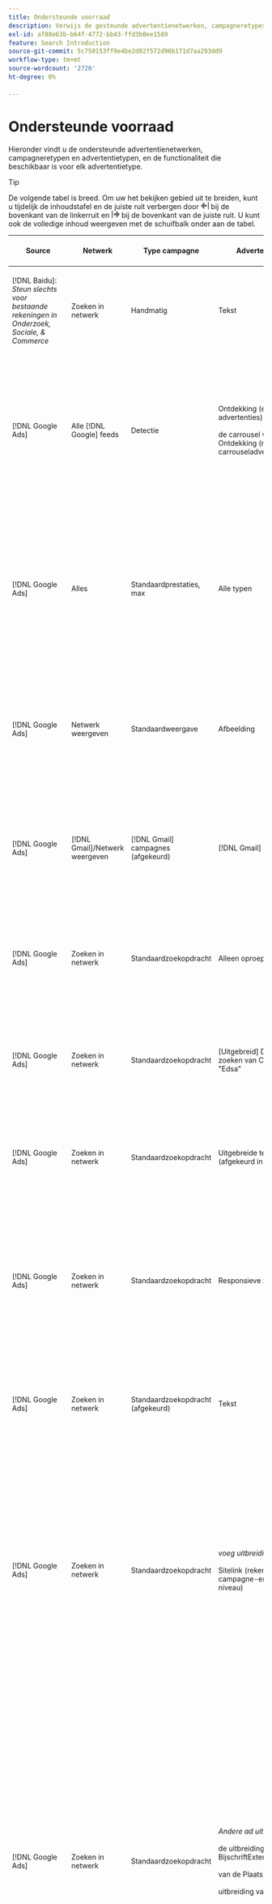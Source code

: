 ```yaml
---
title: Ondersteunde voorraad
description: Verwijs de gesteunde advertentienetwerken, campagneretypes, en advertentietypes.
exl-id: af88e63b-b64f-4772-bb43-ffd3b0ee1589
feature: Search Introduction
source-git-commit: 5c750153ff9e4be2d02f572d96b171d7aa293dd9
workflow-type: tm+mt
source-wordcount: '2720'
ht-degree: 0%

---
```


# Ondersteunde voorraad

Hieronder vindt u de ondersteunde advertentienetwerken, campagneretypen en advertentietypen, en de functionaliteit die beschikbaar is voor elk advertentietype.

>[!TIP]
>
>De volgende tabel is breed. Om uw het bekijken gebied uit te breiden, kunt u tijdelijk de inhoudstafel en de juiste ruit verbergen door ![ linkerruit van de Verbergen ](/help/dsp/assets/hide-left-pane.png " te klikken verberg verlaten ruit ") bij de bovenkant van de linkerruit en ![Rechtervenster verbergen](/help/dsp/assets/hide-right-pane.png "Rechtervenster verbergen") bij de bovenkant van de juiste ruit. U kunt ook de volledige inhoud weergeven met de schuifbalk onder aan de tabel.

| Source | Netwerk | Type campagne | Advertentietype | Synchroniseren en weergeven | Maken/bewerken | Track[^1 ] | Optimaliseren | Rapport [^2 ] | Adobe Analytics-ondersteuning [^3 ] |
|----|----|----|----|----|----|----|----|----|----|
| [!DNL Baidu]: *Steun slechts voor bestaande rekeningen in Onderzoek, Sociale, &amp; Commerce* | Zoeken in netwerk | Handmatig | Tekst | Automatisch via API | Het gebruiken van [ meningen van het campagnebeheer ](/help/search-social-commerce/campaign-management/campaigns/campaign-management-options.md) en [ bulksheets ](/help/search-social-commerce/campaign-management/bulksheets/bulksheet-about.md) | Ja | Campagnes met alleen de strategie voor handmatig bieden via CPC | Gegevens op advertentieniveau | Analysegegevens aan Onderzoek, Sociale, &amp; Commerce <br><br> Adlevel gegevens van Onderzoek, Sociale, &amp; Commerce aan Analytics |
| [!DNL Google Ads] | Alle [!DNL Google] feeds | Detectie | Ontdekking (enig-beeld advertenties) <br><br> de carrousel van de Ontdekking (multi-beeld carrouseladvertenties) | Automatisch via API | — | Ja | In hybride portefeuilles slechts <br><br> worden de biedingen en de doelstellingen van de biedingsstrategie geplaatst op het campagnereniveau, samen met campagnebegrotingen, zoals toepasselijk voor het optimalisatietype. | Gegevens op advertentieniveau | Ad-vlakke gegevens aan Onderzoek, Sociale, &amp; Commerce [ die de bijgewerkte identiteitskaart van AMO volgen code ](/help/integrations/analytics/ids.md#amo-id-formats)[^4 ]<br><br> Advertentieniveau gegevens van Onderzoek, Sociale, &amp; Commerce aan Analyses gebruiken |
| [!DNL Google Ads] | Alles | Standaardprestaties, max | Alle typen | Automatisch via API | Creeer/geef campagne uit en upload en activa binnen campagnemontages in [!UICONTROL Campaigns] > [!UICONTROL Campaigns]<br><br> slechts vereiste montages zijn beschikbaar. Meld u aan bij de redacteur [!DNL [!DNL Google Ads] Advertenties] voor optionele instellingen en groepen met lijsten. | Ja | In hybride portefeuilles slechts {worden de 0} doelstellingen van de Bodemstrategie geplaatst op het campageniveau, samen met campagnebegrotingen.<br><br> | Campagne-vlakke gegevens <br><br> Gegevens voor lijstgroepen zijn niet beschikbaar, en het ad netwerk verstrekt geen gegevens op ad-niveau. | Analysegegevens aan Onderzoek, Sociale, &amp; Commerce <br><br> Campagne-vlakke gegevens van Onderzoek, Sociale, &amp; Commerce aan Analytics. Vereist de bijgewerkte [ het volgen code van identiteitskaart van AMO ](/help/integrations/analytics/ids.md#amo-id-formats). |
| [!DNL Google Ads] | Netwerk weergeven | Standaardweergave | Afbeelding | Automatisch via API | Bewerk URL en status slechts gebruikend [ bulksbladen ](/help/search-social-commerce/campaign-management/bulksheets/bulksheet-about.md) | Ja, wanneer u handmatig klikt op trackingtags om sjablonen te volgen binnen het advertentienetwerk | — | Gegevens op advertentieniveau, maar geen doorkijkgegevens | Analysegegevens aan Onderzoek, Sociale, &amp; Commerce <br><br> Advertentieniveau gegevens van Onderzoek, Sociale, &amp; Commerce aan Analytics, maar geen mening-door gegevens |
| [!DNL Google Ads] | [!DNL Gmail]/Netwerk weergeven | [!DNL Gmail] campagnes (afgekeurd) | [!DNL Gmail] | — | — | — | — | Alleen verouderde gegevens op campagnereniveau | De gegevens van de Analyse van de erfenis aan Onderzoek, Sociale, &amp; Commerce <br><br> Verouderde campagne-vlakke gegevens van Onderzoek, Sociale, &amp; Commerce aan Analyses |
| [!DNL Google Ads] | Zoeken in netwerk | Standaardzoekopdracht | Alleen oproep | Automatisch via API | Het gebruiken van [ meningen van het campagnebeheer ](/help/search-social-commerce/campaign-management/campaigns/campaign-management-options.md) | Ja, met het achtervoegsel van de landingspagina op accountniveau en de sjabloon voor bijhouden of door deze handmatig toe te voegen op advertentieniveau in [!DNL [!DNL Google Ads] Adds] Manager | — | Voeg slechts groep-vlakke beelden en klik van het advertentienetwerk toe; geen opbrengst | — |
| [!DNL Google Ads] | Zoeken in netwerk | Standaardzoekopdracht | \[Uitgebreid\] Dynamisch zoeken van Creatief type &quot;Edsa&quot; | Automatisch via API | Het gebruiken van [ meningen van het campagnebeheer ](/help/search-social-commerce/campaign-management/campaigns/campaign-management-options.md) en [ bulksheets ](/help/search-social-commerce/campaign-management/bulksheets/bulksheet-about.md) | Ja | Ja <br><br> voor ad groepen wanneer de campagne een websitedomein specificeert; anders, voor dynamische onderzoeksdoelstellingen. | Campagne- en ad groep-vlakke gegevens <br><br> het ad netwerk verstrekt geen gegevens op ad-niveau. | Analysegegevens aan Onderzoek, Sociale, &amp; Commerce <br><br> Campagne- en ad groep-vlakke gegevens van Onderzoek, Sociale, &amp; Commerce aan Analytics |
| [!DNL Google Ads] | Zoeken in netwerk | Standaardzoekopdracht | Uitgebreide tekst (afgekeurd in juni 2022) | Automatisch via API | De schrapping slechts gebruikend [ meningen van het campagnebeheer ](/help/search-social-commerce/campaign-management/campaigns/campaign-management-options.md), [ bulksbladen ](/help/search-social-commerce/campaign-management/bulksheets/bulksheet-about.md), en [ de voer van het inventarisbeheer ](/help/search-social-commerce/campaign-management/inventory-feeds/inventory-feeds-about.md) | Ja | — | Gegevens op advertentieniveau | Analysegegevens aan Onderzoek, Sociale, &amp; Commerce <br><br> Adlevel gegevens van Onderzoek, Sociale, &amp; Commerce aan Analytics |
| [!DNL Google Ads] | Zoeken in netwerk | Standaardzoekopdracht | Responsieve zoekopdracht | Automatisch via API | Het gebruiken van [ meningen van het campagnebeheer ](/help/search-social-commerce/campaign-management/campaigns/campaign-management-options.md), [ bulksheets ](/help/search-social-commerce/campaign-management/bulksheets/bulksheet-about.md), en [ voer van het inventarisbeheer ](/help/search-social-commerce/campaign-management/inventory-feeds/inventory-feeds-about.md) | Ja | Ja | Ad-vlakke gegevens voor alle beschikbare en elementen <br><br><b> Nota:</b> [!DNL [!DNL Google Ads] Adds] verstrekt geen gegevens buiten zijn inheemse redacteurs over de tekstcombinaties die als advertenties werden getoond. Voor meer informatie over het melden voor elke tekstcombinatie, zie de [[!DNL [!DNL Google Ads]  Advertentie ](https://support.google.com/google-ads/answer/7684791). | Analysegegevens aan Onderzoek, Sociale, &amp; Commerce <br><br> Adlevel gegevens van Onderzoek, Sociale, &amp; Commerce aan Analytics |
| [!DNL Google Ads] | Zoeken in netwerk | Standaardzoekopdracht (afgekeurd) | Tekst | Automatisch via API | De veranderingen van de status in bestaande advertenties slechts gebruikend [ bulksbladen ](/help/search-social-commerce/campaign-management/bulksheets/bulksheet-about.md) | Ja | Ja | Gegevens op advertentieniveau | Analysegegevens aan Onderzoek, Sociale, &amp; Commerce <br><br> Adlevel gegevens van Onderzoek, Sociale, &amp; Commerce aan Analytics |
| [!DNL Google Ads] | Zoeken in netwerk | Standaardzoekopdracht | <i> voeg uitbreiding toe:</i><br><br> Sitelink (rekening, campagne-en ad groep-niveau) | Automatisch via API | Het gebruiken van [ meningen van het campagnebeheer ](/help/search-social-commerce/campaign-management/campaigns/campaign-management-options.md) en [ bulksheets ](/help/search-social-commerce/campaign-management/bulksheets/bulksheet-about.md) | —<br><br> Sitelinks hebben een &quot;Volgend Malplaatje&quot;gebied, maar Onderzoek, Sociale, &amp; kaarten van Commerce klikken en resulterende omzettingen in het bijbehorende sleutelwoord, niet aan individuele sitelink. | — Zoeken, Sociaal en Commerce optimaliseren niet naar de sitelink. In plaats daarvan wordt het trefwoord geoptimaliseerd dat is gekoppeld aan de advertentie waarin de sitelink is opgenomen. | —<br><br> Gegevens voor het bijbehorende sleutelwoord is beschikbaar. In [!DNL Google Ads] kunt u prestatiegegevens op sitelink-niveau bekijken op het tabblad [!DNL Campaigns] tab > [!DNL Ad Extensions] .<br><br> om te zien welke individuele omzettingen uit een klik op een sitelink resulteerden, produceren het Rapport van de a [ Transactie ](/help/search-social-commerce/reports/management/basic-advanced/transaction-report.md). De [!UICONTROL Link Type] kolomwaarde voor een sitelink is <code> sl:&lt;Sitelink text></code>, zoals sl:Zie Huidige voorstellen. | Gegevens voor het gekoppelde trefwoord alleen van Zoeken, Sociaal en Commerce naar Analyse |
| [!DNL Google Ads] | Zoeken in netwerk | Standaardzoekopdracht | <i> Andere ad uitbreidingen:</i><br><br> de uitbreiding van de BijschriftExtensie <br><br> van de Plaats <br><br> uitbreiding van de Telefoon | Automatisch via API | Beheer callout en telefoonuitbreidingen gebruikend [ de meningen van het campagnebeheer ](/help/search-social-commerce/campaign-management/campaigns/campaign-management-options.md).<br><br> de uitbreidingen van de Plaats zijn niet beschikbaar; uw bestaande verenigingen van de plaatsuitbreiding worden gesynchroniseerd maar kunnen slechts worden geschrapt. | —<br><br> Sitelinks hebben een &quot;Volgend Malplaatje&quot;gebied, maar Onderzoek, Sociale, &amp; kaarten van Commerce klikken en resulterende omzettingen in het bijbehorende sleutelwoord, niet aan individuele sitelink.<br><br> de andere types van advertentie hebben geen URL te volgen, en Onderzoek, Sociale, &amp; Commerce kan omzettingsgegevens niet in kaart brengen aan hen. | — | —<br><br>[!DNL Google Ads] wijst de klikken op een advertentie-uitbreiding aan het sleutelwoord in kaart verbonden aan de advertentie waarin de uitbreiding inbegrepen is.<br><br> Geen kosten of klik gegevens op het uitbreidingsniveau is beschikbaar in Onderzoek, Sociale, &amp; Commerce. In [!DNL Google Ads] ziet u de kosten en klikt u op gegevens op het extensieniveau op het tabblad [!DNL Campaigns] tab > [!DNL Ad Extensions] .<br><br> om te zien welke individuele omzettingen uit een klik op een Sitelink resulteerden, produceren het Rapport van de a [ Transactie ](/help/search-social-commerce/reports/management/basic-advanced/transaction-report.md). De [!UICONTROL Link Type] kolom voor een sitelink is <code> sl:&lt;Sitelink text></code>, zoals sl:Zie Huidige voorstellen. | Gegevens voor het gekoppelde trefwoord alleen van Zoeken, Sociaal en Commerce naar Analyse |
| [!DNL Google Ads] | Winkelnetwerk | Standaard winkelen | Product shopping (Creative Type &quot;Product&quot;) | Automatisch via API | De advertentie-kopie wordt automatisch gegenereerd voor productgroepen in de advertentiegroep. Bewerk en status slechts gebruikend [ bulksbladen ](/help/search-social-commerce/campaign-management/bulksheets/bulksheet-about.md) en [ de voer van het inventarisbeheer ](/help/search-social-commerce/campaign-management/inventory-feeds/inventory-feeds-about.md)<br><br> u de oudercampagnes, en groepen, en productgroepen tot stand brengen, en hun status slechts uitgeven, gebruikend [ meningen van het campagnebeheer ](/help/search-social-commerce/campaign-management/campaigns/campaign-management-options.md), [ bulksbladen ](/help/search-social-commerce/campaign-management/bulksheets/bulksheet-about.md) en [ de voer van het inventarisbeheer ](/help/search-social-commerce/campaign-management/inventory-feeds/inventory-feeds-about.md). | Ja, wanneer u handmatig klikt op trackingtags om sjablonen te volgen binnen het advertentienetwerk | Ja | Gegevens op campagne-, ad-group- en productgroepniveau [!DNL Google Ads] bieden geen prestaties op ad-niveau voor winkelcampagnes. | Analysegegevens aan Onderzoek, Sociale, &amp; Commerce <br><br> Campagne, en groep-groep, en productgroep-vlakke gegevens van Onderzoek, Sociale, &amp; Commerce aan Analytics |
| [!DNL Google Ads] | [!DNL YouTube] | Video | Video | Vereist [ opt binnen ](/help/search-social-commerce/tools/sync-inventory.md); via API <br><br> Basis en details slechts, zonder duimnagels | — | Ja, wanneer u handmatig klikt op trackingtags om sjablonen te volgen binnen het advertentienetwerk | Campagnes met de [!UICONTROL Maximize Conversions] biedingsstrategie in hybride portefeuilles slechts <br><br> de hybride portefeuille moet slechts [!DNL YouTube] campagnes omvatten. | Campagne- en ad groep-vlakke gegevens <br><br> het ad netwerk verstrekt geen gegevens op ad-niveau. | Analysegegevens aan Onderzoek, Sociale, &amp; Commerce <br><br> Campagne- en ad groep-vlakke gegevens van Onderzoek, Sociale, &amp; Commerce aan Analytics |
| [!DNL Microsoft Advertising] | Alles | Standaardprestaties, max | Alle typen | Automatisch via API | Maak/bewerk campagnes in [!UICONTROL Campaigns] > [!UICONTROL Campaigns] . | Ja | In hybride portefeuilles slechts {worden de 0} doelstellingen van de Bodemstrategie geplaatst op het campageniveau, samen met campagnebegrotingen.<br><br> | Campagne-vlakke gegevens <br><br> het advertentienetwerk verstrekt geen ad-vlakke gegevens. | — |
| [!DNL Microsoft Advertising] | Poortnetwerk | De types van Campagne van het publiek:<br><br>&quot;[!UICONTROL Audience (image)]&quot; en &quot;[!UICONTROL Audience] (voer)&quot;) | Het responsieve <br><br> omvat beeld-gebaseerde advertenties en product op voer-gebaseerde advertenties voor het publieksnetwerk slechts | Automatisch via API | Het gebruiken van [ meningen van het campagnebeheer ](/help/search-social-commerce/campaign-management/campaigns/campaign-management-options.md) en [ bulksheets ](/help/search-social-commerce/campaign-management/bulksheets/bulksheet-about.md) | Ja | Verbeterde CPC-campagnes; campagnes met de biedstrategie van [!UICONTROL Maximize Conversions] in hybride portfolio&#39;s | Gegevens op advertentieniveau | Analysegegevens aan Onderzoek, Sociale, &amp; Commerce <br><br> Adlevel gegevens van Onderzoek, Sociale, &amp; Commerce aan Analytics |
| [!DNL Microsoft Advertising] | Poortnetwerk | [!UICONTROL Audience Video] | Responsief | Automatisch via API | U kunt oudercampagnes en ad groepen tot stand brengen gebruikend [ meningen van het campagnebeheer ](/help/search-social-commerce/campaign-management/campaigns/campaign-management-options.md). | Ja | Ja voor verbeterde (eCPC) campagnes CPC <br><br> niet beschikbaar voor campagnes CPM | Gegevens op advertentieniveau | Analysegegevens aan Onderzoek, Sociale, &amp; Commerce <br><br> Adlevel gegevens van Onderzoek, Sociale, &amp; Commerce aan Analytics |
| [!DNL Microsoft Advertising] | Poortnetwerk | [!UICONTROL Audience CTV Video] | Responsief | Automatisch via API | U kunt oudercampagnes en ad groepen tot stand brengen gebruikend [ meningen van het campagnebeheer ](/help/search-social-commerce/campaign-management/campaigns/campaign-management-options.md). | Ja | Ja voor verbeterde (eCPC) campagnes CPC <br><br> niet beschikbaar voor campagnes CPM | Gegevens op advertentieniveau | Analysegegevens aan Onderzoek, Sociale, &amp; Commerce <br><br> Adlevel gegevens van Onderzoek, Sociale, &amp; Commerce aan Analytics |
| [!DNL Microsoft Advertising] | Poortnetwerk | Zoeken | Uitgebreide tekstadvertenties met &quot;[!DNL Prefer Audience Ad Format]&quot; geselecteerd | Automatisch via API | Het gebruiken van [ meningen van het campagnebeheer ](/help/search-social-commerce/campaign-management/campaigns/campaign-management-options.md)<br><br> Geen steun voor beeld en uitbreidingen | Ja | Ja | Gegevens op advertentieniveau | Analysegegevens aan Onderzoek, Sociale, &amp; Commerce <br><br> Adlevel gegevens van Onderzoek, Sociale, &amp; Commerce aan Analytics |
| [!DNL Microsoft Advertising] | Publiek- en zoeknetwerken | Het winkelen campagnes voor merken:<br><br> Merk die: gebruikt de biedingsstrategie [!UICONTROL Manual CPC]<br><br> de promoties van het Merk: gebruikt de biedingsstrategie [!UICONTROL Cost per Sale] | Product | Automatisch via API | U kunt de oudercampagne, de groep, en de productgroepen tot stand brengen gebruikend [ meningen van het campagnebeheer ](/help/search-social-commerce/campaign-management/campaigns/campaign-management-options.md). | Ja | Nee | Productgroepgegevens | Analysegegevens aan Onderzoek, Sociale, &amp; Commerce <br><br> groep-vlakke gegevens van het Product van Onderzoek, Sociale, &amp; Commerce aan Analytics |
| [!DNL Microsoft Advertising] | [!DNL Microsoft Store] | Winkeladvertentie | Product | Automatisch via API | U kunt de oudercampagne, de groep, en de productgroepen tot stand brengen gebruikend [ meningen van het campagnebeheer ](/help/search-social-commerce/campaign-management/campaigns/campaign-management-options.md). | Ja | Ja voor [!UICONTROL Manual CPC] campagnes. <br><br> niet beschikbaar voor [!UICONTROL Manual CPA] campagnes. | Productgroepgegevens | Analysegegevens aan Onderzoek, Sociale, &amp; Commerce <br><br> groep-vlakke gegevens van het Product van Onderzoek, Sociale, &amp; Commerce aan Analytics |
| [!DNL Microsoft Advertising] | Zoeken in netwerk | Zoeken | \[Uitgebreid\] Dynamisch zoeken | Automatisch via API | Het gebruiken van [ meningen van het campagnebeheer ](/help/search-social-commerce/campaign-management/campaigns/campaign-management-options.md) en [ bulksheets ](/help/search-social-commerce/campaign-management/bulksheets/bulksheet-about.md) | Ja | Ja | Gegevens op advertentieniveau | Analysegegevens aan Onderzoek, Sociale, &amp; Commerce <br><br> Adlevel gegevens van Onderzoek, Sociale, &amp; Commerce aan Analytics |
| [!DNL Microsoft Advertising] | Zoeken in netwerk | Zoeken | Uitgebreide tekst (afgekeurd in februari 2023) | Automatisch via API | Bewerk status voor bestaande advertenties slechts gebruikend [ meningen van het campagnebeheer ](/help/search-social-commerce/campaign-management/campaigns/campaign-management-options.md), [ bulksheets ](/help/search-social-commerce/campaign-management/bulksheets/bulksheet-about.md), en [ voer van het inventarisbeheer ](/help/search-social-commerce/campaign-management/inventory-feeds/inventory-feeds-about.md) | Ja | Ja | Gegevens op advertentieniveau | Analysegegevens aan Onderzoek, Sociale, &amp; Commerce <br><br> Adlevel gegevens van Onderzoek, Sociale, &amp; Commerce aan Analytics |
| [!DNL Microsoft Advertising] | Zoeken in netwerk | Zoeken | Multimedia | Automatisch via API | Gebruikend [ meningen van het campagnebeheer ](/help/search-social-commerce/campaign-management/campaigns/campaign-management-options.md). Bewerk steun ook voor status en URLs slechts in [ bulksbladen ](/help/search-social-commerce/campaign-management/bulksheets/bulksheet-about.md) | Ja | Ja | Gegevens op advertentieniveau | Analysegegevens aan Onderzoek, Sociale, &amp; Commerce <br><br> Adlevel gegevens van Onderzoek, Sociale, &amp; Commerce aan Analytics |
| [!DNL Microsoft Advertising] | Zoeken in netwerk | Zoeken | Responsieve zoekopdracht | Automatisch via API | Het gebruiken van [ meningen van het campagnebeheer ](/help/search-social-commerce/campaign-management/campaigns/campaign-management-options.md), [ bulksheets ](/help/search-social-commerce/campaign-management/bulksheets/bulksheet-about.md), en [ voer van het inventarisbeheer ](/help/search-social-commerce/campaign-management/inventory-feeds/inventory-feeds-about.md) | Ja | Ja | Gegevens op advertentieniveau | Analysegegevens aan Onderzoek, Sociale, &amp; Commerce <br><br> Adlevel gegevens van Onderzoek, Sociale, &amp; Commerce aan Analytics |
| [!DNL Microsoft Advertising] | Zoeken in netwerk | Zoeken | Standaardtekst (vervangen in 2017) | Automatisch via API | Bewerk slechts gebruikend [ meningen van het campagnebeheer ](/help/search-social-commerce/campaign-management/campaigns/campaign-management-options.md) en [ bulksbladen ](/help/search-social-commerce/campaign-management/bulksheets/bulksheet-about.md) | Ja | Ja | Gegevens op advertentieniveau | Analysegegevens aan Onderzoek, Sociale, &amp; Commerce <br><br> Adlevel gegevens van Onderzoek, Sociale, &amp; Commerce aan Analytics |
| [!DNL Microsoft Advertising] | Zoeken in netwerk | Standaardzoekopdracht | <i> toevoegt uitbreiding:</i><br><br> Sitelink (campagne-niveau) | Automatisch via API | Het gebruiken van [ meningen van het campagnebeheer ](/help/search-social-commerce/campaign-management/campaigns/campaign-management-options.md) en [ bulksheets ](/help/search-social-commerce/campaign-management/bulksheets/bulksheet-about.md) | —<br><br> de campagne-vlakke sitelinks hebben een &quot;[!UICONTROL Tracking Template]&quot;gebied, maar het Onderzoek, Sociale, &amp; de kaarten van Commerce klikken en resulterende omzettingen in het bijbehorende sleutelwoord, niet aan individuele sitelink. | —<br><br> Onderzoek, Sociale, &amp; Commerce optimaliseert niet aan sitelink. In plaats daarvan wordt het trefwoord geoptimaliseerd dat is gekoppeld aan de advertentie waarin de sitelink is opgenomen. | —<br><br> Gegevens voor het bijbehorende sleutelwoord is beschikbaar. Gebruik [!DNL Microsoft Advertising] ad-editor voor prestatiegegevens op sitelink-niveau.<br><br> om te zien welke individuele omzettingen uit een klik op een sitelink resulteerden, produceren het Rapport van de a [ Transactie ](/help/search-social-commerce/reports/management/basic-advanced/transaction-report.md). De [!UICONTROL Link Type] kolom voor een sitelink is <code> sl:&lt;Sitelink text></code>, zoals sl:Zie Huidige voorstellen. | Gegevens voor het gekoppelde trefwoord alleen van Zoeken, Sociaal en Commerce naar Analyse |
| [!DNL Microsoft Advertising] | Winkelnetwerk | Standaard winkelen | Product | Automatisch via API | De lijnen van de bevordering slechts gebruikend [ meningen van het campagnebeheer ](/help/search-social-commerce/campaign-management/campaigns/campaign-management-options.md) en [ bulksbladen ](/help/search-social-commerce/campaign-management/bulksheets/bulksheet-about.md); de advertenties worden automatisch geproduceerd. U kunt de oudercampagne, de groep, en de productgroepen tot stand brengen gebruikend [ meningen van het campagnebeheer ](/help/search-social-commerce/campaign-management/campaigns/campaign-management-options.md), [ bulksbladen ](/help/search-social-commerce/campaign-management/bulksheets/bulksheet-about.md), en [ de voer van het inventarisbeheer ](/help/search-social-commerce/campaign-management/inventory-feeds/inventory-feeds-about.md). | Ja, wanneer u handmatig klikt op trackingtags om sjablonen te volgen binnen het advertentienetwerk | Ja | Ad-vlakke gegevens <br><br> om te zien welke individuele omzettingen uit een klik op een het winkelen advertentie resulteerden, het Rapport van de a [ Transactie ](/help/search-social-commerce/reports/management/basic-advanced/transaction-report.md) produceren; de [!UICONTROL Link Type] kolom voor een productlijst is `pla:&lt;product ID&gt;`, zoals pla:8525822. | Analysegegevens aan Onderzoek, Sociale, &amp; Commerce <br><br> Adlevel gegevens van Onderzoek, Sociale, &amp; Commerce aan Analytics |
| [!DNL Microsoft Advertising] | Winkelen: slim winkelen | Smart Shopping (Beta-functie in Zoeken, Sociaal en Commerce) | Product | Automatisch via API door gebrek, maar kan uit [ worden verkozen ](/help/search-social-commerce/tools/sync-inventory.md) | — | Ja, wanneer u handmatig klikt op trackingtags om sjablonen te volgen binnen het advertentienetwerk | De campagnes van het onderzoek met [!UICONTROL Maximize Conversion Value] en [!UICONTROL tROAS] biedingsstrategieën in hybride portefeuilles slechts <br><br> Het doel moet slechts [!DNL Adobe] metriek omvatten, en u moet het uploaden van de doelstellingen van Onderzoek, Sociale, &amp; van Commerce aan [!DNL Microsoft Advertising] toelaten. | Ad-vlakke gegevens <br><br> om te zien welke individuele omzettingen uit een klik op een het winkelen advertentie resulteerden, het Rapport van de a [ Transactie ](/help/search-social-commerce/reports/management/basic-advanced/transaction-report.md) produceren; de [!UICONTROL Link Type] kolom voor een productlijst is `pla:&lt;product ID&gt;`, zoals pla:8525822. | Analysegegevens aan Onderzoek, Sociale, &amp; Commerce <br><br> Adlevel gegevens van Onderzoek, Sociale, &amp; Commerce aan Analytics |
| [!DNL Naver] | Zoeken in netwerk | Website | Tekst | —<br><br> Geen synchronisatie, maar u kunt de rekeningsstructuur manueel herhalen en dagelijkse verkeersmetriek voor het melden van en omzettingsattributie <br><br> uploaden zie &quot;[ voert  [!DNL Naver]  het volgen-slechts rekeningen ](/help/search-social-commerce/campaign-management/naver-tracking-only-account-implement.md) uit.&quot; | —<br><br> u kunt manueel herhalen/de rekeningsstructuur uitgeven gebruikend [ bulksheet malplaatjes ](/help/search-social-commerce/campaign-management/bulksheets/bulksheet-about.md). | Ja, wanneer u klikt op trackingtags aan de trefwoordinstellingen in het advertentienetwerk | —<br><br> Geen biedingen | Gegevens op advertentieniveau | Analysegegevens voor Zoeken, Sociaal en Commerce, maar niet andersom |
| [!DNL Pinterest] (Ondersteuning voor synchronisatie is beëindigd in 2022) | Zoeken in netwerk | Verkeerscampagnes met slechts onderzoeksplaatsen en ad groepen met sleutelwoord het richten | Gepritiseerde pin | —<br><br> de rekeningsinformatie van de Oudheid door 21 juli 2022 is beschikbaar zoals-read-only. | — | — | — | Oudere impressies en klikken op ad-level-niveau alleen van Pinterest, maar geen inkomsten, die gesynchroniseerd werden tot 21 juli 2022. | Analysegegevens voor Zoeken, Sociaal en Commerce, maar niet andersom |
| [!DNL Yahoo! Display Network] | Netwerk weergeven | Weergave | Banner, responsieve afbeelding | Automatisch via API, maar alleen-lezen | — | Ja, wanneer u handmatig klikt op trackingtags om sjablonen te volgen binnen het advertentienetwerk | De campagnes met [!UICONTROL Manual CPC] biedstrategie slechts <br><br> het zelfde bod wordt toegepast op alle advertenties in een ad groep. | Gegevens op advertentieniveau | Analysegegevens aan Onderzoek, Sociale, &amp; Commerce <br><br> Adlevel gegevens van Onderzoek, Sociale, &amp; Commerce aan Analytics |
| [!DNL Yahoo! Display Network] | Zoeken in netwerk | Zoeken | Tekst (lang en kort) | Automatisch via API | — | Ja, wanneer u handmatig klikt op trackingtags om sjablonen te volgen binnen het advertentienetwerk | De campagnes met de Hand CPC biedstrategie slechts <br><br> het zelfde bod wordt toegepast op alle advertenties in een ad groep. | Gegevens op advertentieniveau | Analysegegevens aan Onderzoek, Sociale, &amp; Commerce <br><br> Adlevel gegevens van Onderzoek, Sociale, &amp; Commerce aan Analytics |
| [!DNL Yahoo! Japan Ads] | Zoeken in netwerk | Gesponsorde zoekopdracht | Uitgebreide tekst <br><br> (Alleen oudere advertenties; vervangen in september 2022 in plaats van responsieve zoekopdracht) | Automatisch via API | Schrap slechts gebruikend [ meningen van het campagnebeheer ](/help/search-social-commerce/campaign-management/campaigns/campaign-management-options.md), [ bulksheets ](/help/search-social-commerce/campaign-management/bulksheets/bulksheet-about.md), en [ de feeds van het inventarisbeheer ](/help/search-social-commerce/campaign-management/inventory-feeds/inventory-feeds-about.md) | Ja | Campagnes met alleen de biedstrategie van [!UICONTROL Manual CPC] | Gegevens op advertentieniveau | Analysegegevens aan Onderzoek, Sociale, &amp; Commerce <br><br> Adlevel gegevens van Onderzoek, Sociale, &amp; Commerce aan Analytics |
| [!DNL Yahoo! Japan Ads] | Zoeken in netwerk | Gesponsorde zoekopdracht | Responsieve zoekopdracht | Automatisch via API | — | Ja, wanneer u handmatig op trackingtags in het advertentienetwerk klikt | Campagnes met alleen de biedstrategie van [!UICONTROL Manual CPC] | Gegevens op advertentieniveau | Analysegegevens aan Onderzoek, Sociale, &amp; Commerce <br><br> Adlevel gegevens van Onderzoek, Sociale, &amp; Commerce aan Analytics |
| [!DNL Yahoo! Japan Ads] | Zoeken in netwerk | Gesponsorde zoekopdracht | Standaardtekstadvertenties (afgekeurd in 2017) | Automatisch via API | Schrap slechts gebruikend [ bulksbladen ](/help/search-social-commerce/campaign-management/bulksheets/bulksheet-about.md) | Ja | Campagnes met alleen de biedstrategie van [!UICONTROL Manual CPC] | Gegevens op advertentieniveau | Analysegegevens aan Onderzoek, Sociale, &amp; Commerce <br><br> Adlevel gegevens van Onderzoek, Sociale, &amp; Commerce aan Analytics |
| [!DNL Yahoo Native] (Ondersteuning voor synchronisatie is beëindigd in 2022) | Systeemeigen netwerk | Oorspronkelijk | Tekst | —<br><br> de rekeningsinformatie van de Oudheid door 10 Maart 2022 is beschikbaar als read-only. | — | — | — | —<br><br> Verouderde gegevens ad-level die door 10 Maart 2022 werden gesynchroniseerd. | Analysegegevens voor Zoeken, Sociaal en Commerce, maar niet andersom |
| [!DNL Yandex] | Zoeken in netwerk | Zoeken | Tekst | Automatisch via API | Het gebruiken van [ meningen van het campagnebeheer ](/help/search-social-commerce/campaign-management/campaigns/campaign-management-options.md), [ bulksheets ](/help/search-social-commerce/campaign-management/bulksheets/bulksheet-about.md), en [ voer van het inventarisbeheer ](/help/search-social-commerce/campaign-management/inventory-feeds/inventory-feeds-about.md) | Ja | Campagnes met alleen CPC-biedstrategie | Gegevens op advertentieniveau | Analysegegevens aan Onderzoek, Sociale, &amp; Commerce <br><br> Adlevel gegevens van Onderzoek, Sociale, &amp; Commerce aan Analytics |
| [!DNL Yandex] | Netwerk weergeven | Weergeven/Inhoud | Tekst | Automatisch via API | Het gebruiken van [ meningen van het campagnebeheer ](/help/search-social-commerce/campaign-management/campaigns/campaign-management-options.md), [ bulksheets ](/help/search-social-commerce/campaign-management/bulksheets/bulksheet-about.md), en [ voer van het inventarisbeheer ](/help/search-social-commerce/campaign-management/inventory-feeds/inventory-feeds-about.md) | Ja | Campagnes met alleen CPC-biedstrategie | Gegevens op advertentieniveau | Analysegegevens aan Onderzoek, Sociale, &amp; Commerce <br><br> Adlevel gegevens van Onderzoek, Sociale, &amp; Commerce aan Analytics |

[^1 ]: Voor de meeste advertentienetwerken en campagneretypes, wanneer u &quot; [!UICONTROL EF Redirect]&quot;en &quot;[!UICONTROL Auto Upload]&quot;het volgen montages voor een actieve campagne (of plaatste op het campagnereniveau of geërft van de rekeningsmontages) toelaat, leidt het Onderzoek, Sociale, &amp; Commerce automatisch het volgen URLs voor de componenten van de advertentiegroep aan het advertentienetwerk tot en uploadt telkens als het met het synchroniseert. Anders moet u URL&#39;s voor bijhouden genereren en toevoegen aan de instellingen voor account, campagne of campagnecomponent. Zie &quot;[ wanneer en hoe te klik-volgende URLs door netwerk en voorwerp ](/help/search-social-commerce/tracking/click-tracking-ways-to-generate.md) te produceren.&quot;

[^2 ]: Zie &quot;In aanmerking komende portefeuilletypes door campagne biedstrategie&quot;in de Gids van de Optimalisering, die van binnen Onderzoek, Sociale, &amp; Commerce beschikbaar is.

[^3 ]: vereist integratie met Adobe Analytics. Zie &quot;[ Overzicht van Analytics voor Adobe Advertising ](https://experienceleague.adobe.com/docs/advertising/integrations/analytics/overview.html).&quot;

[^4 ]: [!DNL Analytics] gegevens worden naar Zoeken, Sociaal en Commerce verzonden met behulp van de verbeterde parameter voor het bijhouden van AMO-id&#39;s (die begint met `s_kwcid` ), ongeacht de indeling van AMO-id die u gewoonlijk voor de account gebruikt. Als u normaal gesproken de oudere versie van de AMO-id gebruikt, raden we u aan een upgrade naar de nieuwe AMO-id-indeling uit te voeren voor de beste ervaring. Maar zelfs als uw klik-/kostengegevens en inkomstengegevens worden bijgehouden met behulp van verschillende AMO-id&#39;s, worden beide gegevenssets volledig geclassificeerd en samengevoegd in dezelfde campagne en account.

